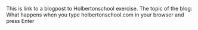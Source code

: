 This is link to a blogpost to Holbertonschool exercise. The topic of the blog: What happens when you type holbertonschool.com in your browser and press Enter